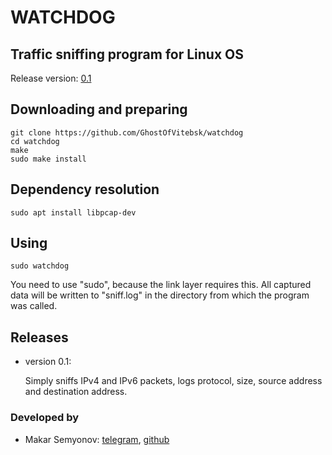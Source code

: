 # WATCHDOG
## Traffic sniffing program for Linux OS 

Release version: [0.1](https://github.com/GhostOfVitebsk/watchdog)

## Downloading and preparing
```
git clone https://github.com/GhostOfVitebsk/watchdog
cd watchdog
make
sudo make install
```

## Dependency resolution

```
sudo apt install libpcap-dev
```

## Using
```
sudo watchdog
```
You need to use "sudo", because the link layer requires this. All captured data will be written to "sniff.log" in the directory from which the program was called.

## Releases 
* version 0.1:
  
  Simply sniffs IPv4 and IPv6 packets, logs protocol, size, source address and destination address.


### Developed by
* Makar Semyonov: [telegram](https://t.me/makarsemyonov2), [github](https://github.com/GhostOfVitebsk)
